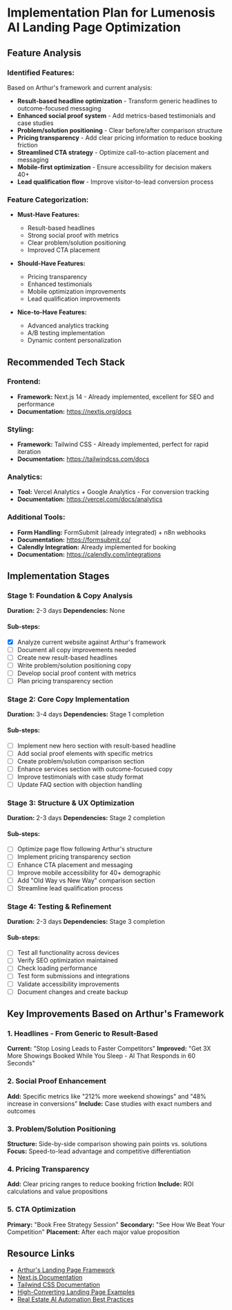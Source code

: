 # Implementation Plan for Lumenosis AI Landing Page Optimization

## Feature Analysis

### Identified Features:
Based on Arthur's framework and current analysis:
- **Result-based headline optimization** - Transform generic headlines to outcome-focused messaging
- **Enhanced social proof system** - Add metrics-based testimonials and case studies
- **Problem/solution positioning** - Clear before/after comparison structure
- **Pricing transparency** - Add clear pricing information to reduce booking friction
- **Streamlined CTA strategy** - Optimize call-to-action placement and messaging
- **Mobile-first optimization** - Ensure accessibility for decision makers 40+
- **Lead qualification flow** - Improve visitor-to-lead conversion process

### Feature Categorization:
- **Must-Have Features:** 
  - Result-based headlines
  - Strong social proof with metrics
  - Clear problem/solution positioning
  - Improved CTA placement
  
- **Should-Have Features:**
  - Pricing transparency
  - Enhanced testimonials
  - Mobile optimization improvements
  - Lead qualification improvements

- **Nice-to-Have Features:**
  - Advanced analytics tracking
  - A/B testing implementation
  - Dynamic content personalization

## Recommended Tech Stack

### Frontend:
- **Framework:** Next.js 14 - Already implemented, excellent for SEO and performance
- **Documentation:** https://nextjs.org/docs

### Styling:
- **Framework:** Tailwind CSS - Already implemented, perfect for rapid iteration
- **Documentation:** https://tailwindcss.com/docs

### Analytics:
- **Tool:** Vercel Analytics + Google Analytics - For conversion tracking
- **Documentation:** https://vercel.com/docs/analytics

### Additional Tools:
- **Form Handling:** FormSubmit (already integrated) + n8n webhooks
- **Documentation:** https://formsubmit.co/
- **Calendly Integration:** Already implemented for booking
- **Documentation:** https://calendly.com/integrations

## Implementation Stages

### Stage 1: Foundation & Copy Analysis
**Duration:** 2-3 days
**Dependencies:** None

#### Sub-steps:
- [x] Analyze current website against Arthur's framework
- [ ] Document all copy improvements needed
- [ ] Create new result-based headlines
- [ ] Write problem/solution positioning copy
- [ ] Develop social proof content with metrics
- [ ] Plan pricing transparency section

### Stage 2: Core Copy Implementation
**Duration:** 3-4 days
**Dependencies:** Stage 1 completion

#### Sub-steps:
- [ ] Implement new hero section with result-based headline
- [ ] Add social proof elements with specific metrics
- [ ] Create problem/solution comparison section
- [ ] Enhance services section with outcome-focused copy
- [ ] Improve testimonials with case study format
- [ ] Update FAQ section with objection handling

### Stage 3: Structure & UX Optimization
**Duration:** 2-3 days
**Dependencies:** Stage 2 completion

#### Sub-steps:
- [ ] Optimize page flow following Arthur's structure
- [ ] Implement pricing transparency section
- [ ] Enhance CTA placement and messaging
- [ ] Improve mobile accessibility for 40+ demographic
- [ ] Add "Old Way vs New Way" comparison section
- [ ] Streamline lead qualification process

### Stage 4: Testing & Refinement
**Duration:** 2-3 days
**Dependencies:** Stage 3 completion

#### Sub-steps:
- [ ] Test all functionality across devices
- [ ] Verify SEO optimization maintained
- [ ] Check loading performance
- [ ] Test form submissions and integrations
- [ ] Validate accessibility improvements
- [ ] Document changes and create backup

## Key Improvements Based on Arthur's Framework

### 1. Headlines - From Generic to Result-Based
**Current:** "Stop Losing Leads to Faster Competitors"
**Improved:** "Get 3X More Showings Booked While You Sleep - AI That Responds in 60 Seconds"

### 2. Social Proof Enhancement
**Add:** Specific metrics like "212% more weekend showings" and "48% increase in conversions"
**Include:** Case studies with exact numbers and outcomes

### 3. Problem/Solution Positioning
**Structure:** Side-by-side comparison showing pain points vs. solutions
**Focus:** Speed-to-lead advantage and competitive differentiation

### 4. Pricing Transparency
**Add:** Clear pricing ranges to reduce booking friction
**Include:** ROI calculations and value propositions

### 5. CTA Optimization
**Primary:** "Book Free Strategy Session" 
**Secondary:** "See How We Beat Your Competition"
**Placement:** After each major value proposition

## Resource Links
- [Arthur's Landing Page Framework](https://www.youtube.com/watch?v=original-video)
- [Next.js Documentation](https://nextjs.org/docs)
- [Tailwind CSS Documentation](https://tailwindcss.com/docs)
- [High-Converting Landing Page Examples](https://www.framer.com/marketplace/)
- [Real Estate AI Automation Best Practices](https://lumenosis.com/blog/ai-automation-real-estate-guide)
